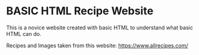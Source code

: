# BASIC HTML Recipe Website
This is a novice website created with basic HTML to understand what basic HTML can do.

Recipes and Images taken from this website:
https://www.allrecipes.com/